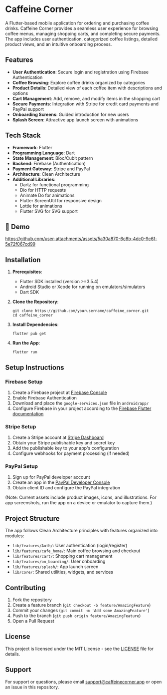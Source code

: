 # Caffeine Corner

A Flutter-based mobile application for ordering and purchasing coffee drinks. Caffeine Corner provides a seamless user experience for browsing coffee menus, managing shopping carts, and completing secure payments. The app includes user authentication, categorized coffee listings, detailed product views, and an intuitive onboarding process.

## Features

- **User Authentication**: Secure login and registration using Firebase Authentication
- **Coffee Browsing**: Explore coffee drinks organized by categories
- **Product Details**: Detailed view of each coffee item with descriptions and options
- **Cart Management**: Add, remove, and modify items in the shopping cart
- **Secure Payments**: Integration with Stripe for credit card payments and PayPal support
- **Onboarding Screens**: Guided introduction for new users
- **Splash Screen**: Attractive app launch screen with animations

## Tech Stack

- **Framework**: Flutter
- **Programming Language**: Dart
- **State Management**: Bloc/Cubit pattern
- **Backend**: Firebase (Authentication)
- **Payment Gateway**: Stripe and PayPal
- **Architecture**: Clean Architecture
- **Additional Libraries**:
  - Dartz for functional programming
  - Dio for HTTP requests
  - Animate Do for animations
  - Flutter ScreenUtil for responsive design
  - Lottie for animations
  - Flutter SVG for SVG support



## 📱 Demo

https://github.com/user-attachments/assets/5a30a870-6c8b-4dc0-9c6f-5e72f067cd99

## Installation

1. **Prerequisites**:
   - Flutter SDK installed (version >=3.5.4)
   - Android Studio or Xcode for running on emulators/simulators
   - Dart SDK

2. **Clone the Repository**:
   ```
   git clone https://github.com/yourusername/caffeine_corner.git
   cd caffeine_corner
   ```

3. **Install Dependencies**:
   ```
   flutter pub get
   ```

4. **Run the App**:
   ```
   flutter run
   ```

## Setup Instructions

### Firebase Setup
1. Create a Firebase project at [Firebase Console](https://console.firebase.google.com/)
2. Enable Firebase Authentication
3. Download and place the `google-services.json` file in `android/app/`
4. Configure Firebase in your project according to the [Firebase Flutter documentation](https://firebase.google.com/docs/flutter/setup)

### Stripe Setup
1. Create a Stripe account at [Stripe Dashboard](https://dashboard.stripe.com/)
2. Obtain your Stripe publishable key and secret key
3. Add the publishable key to your app's configuration
4. Configure webhooks for payment processing (if needed)

### PayPal Setup
1. Sign up for PayPal developer account
2. Create an app in the [PayPal Developer Console](https://developer.paypal.com/)
3. Obtain client ID and configure the PayPal integration



(Note: Current assets include product images, icons, and illustrations. For app screenshots, run the app on a device or emulator to capture them.)

## Project Structure

The app follows Clean Architecture principles with features organized into modules:

- `lib/features/Auth/`: User authentication (login/register)
- `lib/features/cafe_home/`: Main coffee browsing and checkout
- `lib/features/cart/`: Shopping cart management
- `lib/features/on_boarding/`: User onboarding
- `lib/features/splash/`: App launch screen
- `lib/core/`: Shared utilities, widgets, and services

## Contributing

1. Fork the repository
2. Create a feature branch (`git checkout -b feature/AmazingFeature`)
3. Commit your changes (`git commit -m 'Add some AmazingFeature'`)
4. Push to the branch (`git push origin feature/AmazingFeature`)
5. Open a Pull Request

## License

This project is licensed under the MIT License - see the [LICENSE](LICENSE) file for details.

## Support

For support or questions, please email support@caffeinecorner.app or open an issue in this repository.
